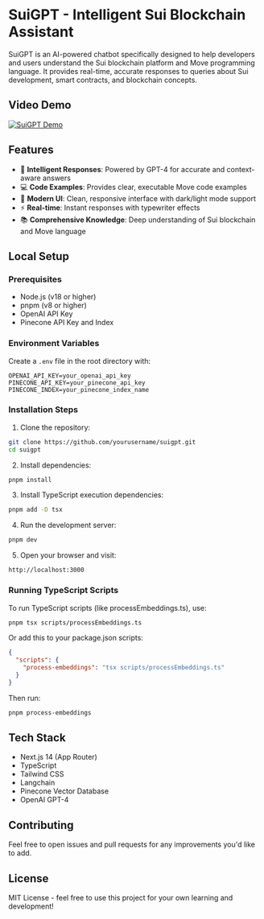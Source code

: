 # SuiGPT - Intelligent Sui Blockchain Assistant

SuiGPT is an AI-powered chatbot specifically designed to help developers and users understand the Sui blockchain platform and Move programming language. It provides real-time, accurate responses to queries about Sui development, smart contracts, and blockchain concepts.

## Video Demo

[![SuiGPT Demo](https://cdn.loom.com/sessions/thumbnails/ac9389f5d0dc409ea4eb059536be43eb-087d812968efbae5-full-play.gif)](https://cdn.loom.com/sessions/thumbnails/ac9389f5d0dc409ea4eb059536be43eb-087d812968efbae5-full-play.gif)

## Features

- 🤖 **Intelligent Responses**: Powered by GPT-4 for accurate and context-aware answers
- 💻 **Code Examples**: Provides clear, executable Move code examples
- 🎨 **Modern UI**: Clean, responsive interface with dark/light mode support
- ⚡ **Real-time**: Instant responses with typewriter effects
- 📚 **Comprehensive Knowledge**: Deep understanding of Sui blockchain and Move language

## Local Setup

### Prerequisites

- Node.js (v18 or higher)
- pnpm (v8 or higher)
- OpenAI API Key
- Pinecone API Key and Index

### Environment Variables

Create a `.env` file in the root directory with:

```env
OPENAI_API_KEY=your_openai_api_key
PINECONE_API_KEY=your_pinecone_api_key
PINECONE_INDEX=your_pinecone_index_name
```

### Installation Steps

1. Clone the repository:
```bash
git clone https://github.com/yourusername/suigpt.git
cd suigpt
```

2. Install dependencies:
```bash
pnpm install
```

3. Install TypeScript execution dependencies:
```bash
pnpm add -D tsx
```

4. Run the development server:
```bash
pnpm dev
```

5. Open your browser and visit:
```
http://localhost:3000
```

### Running TypeScript Scripts

To run TypeScript scripts (like processEmbeddings.ts), use:

```bash
pnpm tsx scripts/processEmbeddings.ts
```

Or add this to your package.json scripts:

```json
{
  "scripts": {
    "process-embeddings": "tsx scripts/processEmbeddings.ts"
  }
}
```

Then run:
```bash
pnpm process-embeddings
```

## Tech Stack

- Next.js 14 (App Router)
- TypeScript
- Tailwind CSS
- Langchain
- Pinecone Vector Database
- OpenAI GPT-4

## Contributing

Feel free to open issues and pull requests for any improvements you'd like to add.

## License

MIT License - feel free to use this project for your own learning and development!

